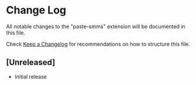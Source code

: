 # Change Log
All notable changes to the "paste-smms" extension will be documented in this file.

Check [Keep a Changelog](http://keepachangelog.com/) for recommendations on how to structure this file.

## [Unreleased]
- Initial release